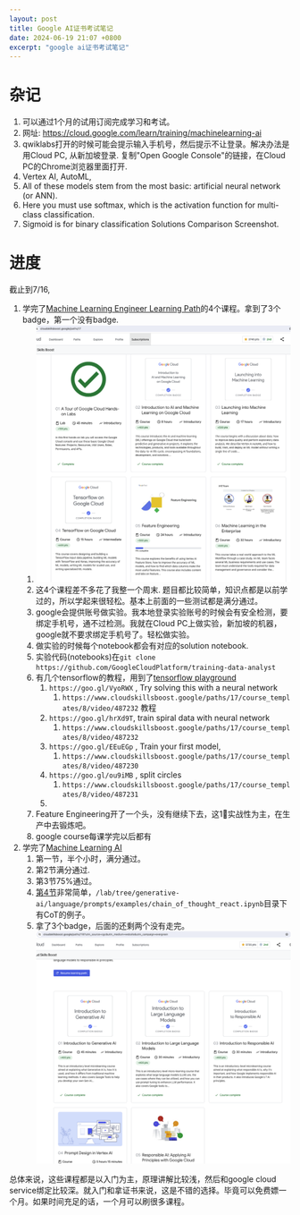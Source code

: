 ```yaml
---
layout: post
title: Google AI证书考试笔记
date: 2024-06-19 21:07 +0800
excerpt: "google ai证书考试笔记"
---
```


# 杂记
1. 可以通过1个月的试用订阅完成学习和考试。
2. 网址: https://cloud.google.com/learn/training/machinelearning-ai
3. qwiklabs打开的时候可能会提示输入手机号，然后提示不让登录。解决办法是用Cloud PC, 从新加坡登录. 复制"Open Google Console"的链接，在Cloud PC的Chrome浏览器里面打开.
1. Vertex AI, AutoML,
2. All of these models stem from the most basic: artificial neural network (or ANN).
3. Here you must use softmax, which is the activation function for multi-class classification.
4. Sigmoid is for binary classification
Solutions Comparison Screenshot.

# 进度

截止到7/16, 
1. 学完了[Machine Learning Engineer Learning Path](https://www.cloudskillsboost.google/paths/17)的4个课程。拿到了3个badge，第一个没有badge. 
   1. ![Badge](../assets/img/MLAI/googleBadge1.png)
   2. 这4个课程差不多花了我整一个周末. 题目都比较简单，知识点都是以前学过的，所以学起来很轻松。基本上前面的一些测试都是满分通过。
   3. google会提供账号做实验。我本地登录实验账号的时候会有安全检测，要绑定手机号，通不过检测。我就在Cloud PC上做实验，新加坡的机器，google就不要求绑定手机号了。轻松做实验。
   4. 做实验的时候每个notebook都会有对应的solution notebook.
   5. 实验代码(notebooks)在`git clone https://github.com/GoogleCloudPlatform/training-data-analyst`
   6. 有几个tensorflow的教程，用到了[tensorflow playground](https://playground.tensorflow.org/)
      1. `https://goo.gl/VyoRWX` , Try solving this with a neural network
         1. `https://www.cloudskillsboost.google/paths/17/course_templates/8/video/487232` 教程    
      2. `https://goo.gl/hrXd9T`, train spiral data with neural network
         1. `https://www.cloudskillsboost.google/paths/17/course_templates/8/video/487232`
      3. `https://goo.gl/EEuEGp` , Train your first model,
         1. `https://www.cloudskillsboost.google/paths/17/course_templates/8/video/487230`
      4. `https://goo.gl/ou9iMB` , split circles
         1. `https://www.cloudskillsboost.google/paths/17/course_templates/8/video/487231`
      5. 
   7. Feature Engineering开了一个头，没有继续下去，这1⃣️实战性为主，在生产中去锻炼吧。
   8. google course每课学完以后都有
2. 学完了[Machine Learning AI](https://cloud.google.com/learn/training/machinelearning-ai)
   1. 第一节，半个小时，满分通过。
   2. 第2节满分通过.
   3. 第3节75%通过。
   4. [第4节](https://www.cloudskillsboost.google/paths/118/course_templates/976/labs/489805)非常简单，`/lab/tree/generative-ai/language/prompts/examples/chain_of_thought_react.ipynb`目录下有CoT的例子。
   5. 拿了3个badge，后面的还剩两个没有走完。![](../assets/img/MLAI/geminiAIBadge.png)

总体来说，这些课程都是以入门为主，原理讲解比较浅，然后和google cloud service绑定比较深。就入门和拿证书来说，这是不错的选择。毕竟可以免费嫖一个月。如果时间充足的话，一个月可以刷很多课程。